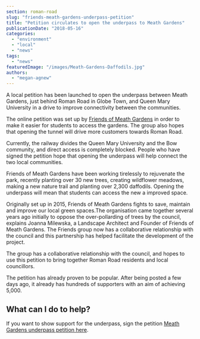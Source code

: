 ```yaml
---
section: roman-road
slug: "friends-meath-gardens-underpass-petition"
title: "Petition circulates to open the underpass to Meath Gardens"
publicationDate: "2018-05-16"
categories: 
  - "environment"
  - "local"
  - "news"
tags: 
  - "news"
featuredImage: "/images/Meath-Gardens-Daffodils.jpg"
authors: 
  - "megan-agnew"
---
```


A local petition has been launched to open the underpass between Meath Gardens, just behind Roman Road in Globe Town, and Queen Mary University in a drive to improve connectivity between the communities.

The online petition was set up by [Friends of Meath Gardens](https://romanroadlondon.com/friends-meath-gardens-mile-end/) in order to make it easier for students to access the gardens. The group also hopes that opening the tunnel will drive more customers towards Roman Road.

Currently, the railway divides the Queen Mary University and the Bow community, and direct access is completely blocked. People who have signed the petition hope that opening the underpass will help connect the two local communities.

Friends of Meath Gardens have been working tirelessly to rejuvenate the park, recently planting over 30 new trees, creating wildflower meadows, making a new nature trail and planting over 2,300 daffodils. Opening the underpass will mean that students can access the new a improved space.

Originally set up in 2015, Friends of Meath Gardens fights to save, maintain and improve our local green spaces.The organisation came together several years ago initially to oppose the over-pollarding of trees by the council, explains Joanna Milewska, a Landscape Architect and Founder of Friends of Meath Gardens. The Friends group now has a collaborative relationship with the council and this partnership has helped facilitate the development of the project.

The group has a collaborative relationship with the council, and hopes to use this petition to bring together Roman Road residents and local councillors.

The petition has already proven to be popular. After being posted a few days ago, it already has hundreds of supporters with an aim of achieving 5,000.

## What can I do to help?

If you want to show support for the underpass, sign the petition [Meath Gardens underpass petition here](https://www.thepetitionsite.com/en-gb/360/788/988/re-open-the-qmul-meath-gardens-underpass-now/?taf_id=55976345&cid=fb_na).
